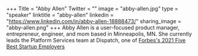 +++
Title = "Abby Allen"
Twitter = ""
image = "abby-allen.jpg"
type = "speaker"
linktitle = "abby-allen"
linkedin = "https://www.linkedin.com/in/abby-allen-18888473/"
sharing_image = "abby-allen.png"
+++
Abby Allen is a user-focused product manager, entrepreneur, engineer, and mom based in Minneapolis, MN. She currently leads the Platform Services team at Dispatch, one of [Forbes's 2021 Five Best Startup Employers](https://www.forbes.com/sites/kristinstoller/2021/03/09/meet-americas-best-startup-employers-2021/?sh=14f3070a6b6e)
